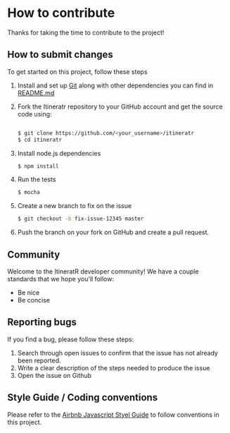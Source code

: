 # How to contribute

Thanks for taking the time to contribute to the project!

## How to submit changes

To get started on this project, follow these steps

1. Install and set up [Git](https://git-scm.com/) along with other dependencies you can find in [README.md](https://github.com/ritwik098/HackIllinois2017/blob/master/README.md)

2. Fork the Itineratr repository to your GitHub account and get the source code using:
    ```sh

    $ git clone https://github.com/<your_username>/itineratr
    $ cd itineratr
    ```

3. Install node.js dependencies
    ```sh
    $ npm install
    ```

4. Run the tests
    ```sh
    $ mocha
    ```

5. Create a new branch to fix on the issue
    ```sh
    $ git checkout -b fix-issue-12345 master
    ```

6. Push the branch on your fork on GitHub and create a pull request.

## Community

Welcome to the ItineratR developer community! We have a couple standards that we hope you'll follow:

* Be nice
* Be concise

## Reporting bugs

If you find a bug, please follow these steps:

1. Search through open issues to confirm that the issue has not already been reported.
2. Write a clear description of the steps needed to produce the issue
3. Open the issue on Github

## Style Guide / Coding conventions

Please refer to the [Airbnb Javascript Styel Guide](https://github.com/airbnb/javascript) to follow conventions in this project.
